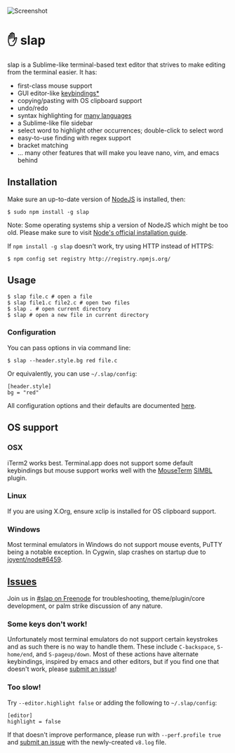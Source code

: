 ![Screenshot](https://raw.githubusercontent.com/slap-editor/slap/master/screenshot.png)

✋ slap
======

slap is a Sublime-like terminal-based text editor that strives to make editing
from the terminal easier. It has:

* first-class mouse support
* GUI editor-like [keybindings](slap.ini#L51)[*](#some-keys-dont-work)
* copying/pasting with OS clipboard support
* undo/redo
* syntax highlighting for [many languages](https://github.com/isagalaev/highlight.js/tree/master/src/languages)
* a Sublime-like file sidebar
* select word to highlight other occurrences; double-click to select word
* easy-to-use finding with regex support
* bracket matching
* ... many other features that will make you leave nano, vim, and emacs behind

Installation
------------

Make sure an up-to-date version of [NodeJS](http://nodejs.org/download/) is installed, then:

    $ sudo npm install -g slap

Note: Some operating systems ship a version of NodeJS which might be too old. Please make sure to visit [Node's official installation guide](https://github.com/joyent/node/wiki/installing-node.js-via-package-manager).

If `npm install -g slap` doesn't work, try using HTTP instead of HTTPS:

    $ npm config set registry http://registry.npmjs.org/

Usage
-----

    $ slap file.c # open a file
    $ slap file1.c file2.c # open two files
    $ slap . # open current directory
    $ slap # open a new file in current directory

### Configuration

You can pass options in via command line:

    $ slap --header.style.bg red file.c

Or equivalently, you can use `~/.slap/config`:

    [header.style]
    bg = "red"

All configuration options and their defaults are documented [here](slap.ini).

OS support
----------

### OSX

iTerm2 works best. Terminal.app does not support some default keybindings but
mouse support works well with the [MouseTerm](https://bitheap.org/mouseterm/)
[SIMBL](http://www.culater.net/software/SIMBL/SIMBL.php) plugin.

### Linux

If you are using X.Org, ensure xclip is installed for OS clipboard support.

### Windows

Most terminal emulators in Windows do not support mouse events, PuTTY being a
notable exception. In Cygwin, slap crashes on startup due to
[joyent/node#6459](https://github.com/joyent/node/issues/6459).

[Issues](../../issues/new)
--------

Join us in [#slap on Freenode](http://webchat.freenode.net/?channels=slap) for
troubleshooting, theme/plugin/core development, or palm strike discussion of any
nature.

### Some keys don't work!

Unfortunately most terminal emulators do not support certain keystrokes and as
such there is no way to handle them. These include `C-backspace`, `S-home/end`,
and `S-pageup/down`. Most of these actions have alternate keybindings, inspired
by emacs and other editors, but if you find one that doesn't work, please
[submit an issue](../../issues/new)!

### Too slow!

Try `--editor.highlight false` or adding the following to `~/.slap/config`:

    [editor]
    highlight = false

If that doesn't improve performance, please run with `--perf.profile true` and
[submit an issue](../../issues/new) with the newly-created `v8.log` file.
